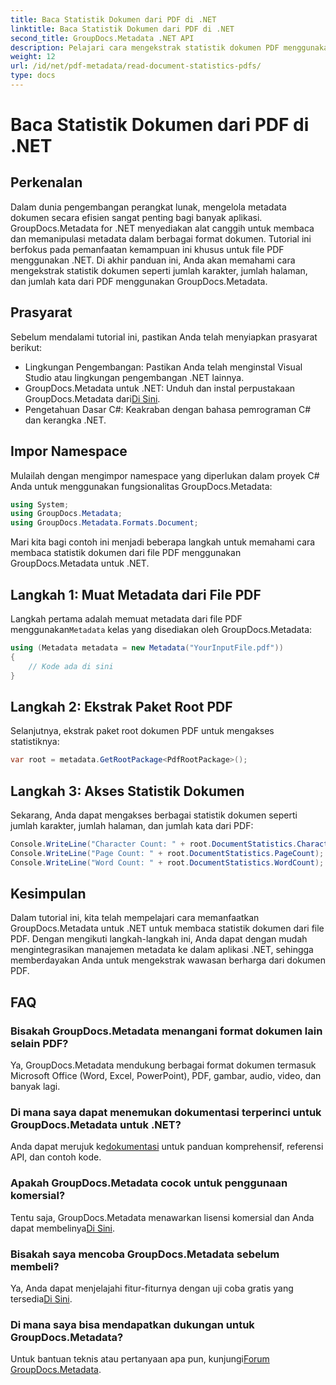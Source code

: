 ```yaml
---
title: Baca Statistik Dokumen dari PDF di .NET
linktitle: Baca Statistik Dokumen dari PDF di .NET
second_title: GroupDocs.Metadata .NET API
description: Pelajari cara mengekstrak statistik dokumen PDF menggunakan GroupDocs.Metadata untuk .NET. Tingkatkan kemampuan manajemen dokumen Anda dengan mudah.
weight: 12
url: /id/net/pdf-metadata/read-document-statistics-pdfs/
type: docs
---
```

# Baca Statistik Dokumen dari PDF di .NET

## Perkenalan
Dalam dunia pengembangan perangkat lunak, mengelola metadata dokumen secara efisien sangat penting bagi banyak aplikasi. GroupDocs.Metadata for .NET menyediakan alat canggih untuk membaca dan memanipulasi metadata dalam berbagai format dokumen. Tutorial ini berfokus pada pemanfaatan kemampuan ini khusus untuk file PDF menggunakan .NET. Di akhir panduan ini, Anda akan memahami cara mengekstrak statistik dokumen seperti jumlah karakter, jumlah halaman, dan jumlah kata dari PDF menggunakan GroupDocs.Metadata.
## Prasyarat
Sebelum mendalami tutorial ini, pastikan Anda telah menyiapkan prasyarat berikut:
- Lingkungan Pengembangan: Pastikan Anda telah menginstal Visual Studio atau lingkungan pengembangan .NET lainnya.
-  GroupDocs.Metadata untuk .NET: Unduh dan instal perpustakaan GroupDocs.Metadata dari[Di Sini](https://releases.groupdocs.com/metadata/net/).
- Pengetahuan Dasar C#: Keakraban dengan bahasa pemrograman C# dan kerangka .NET.

## Impor Namespace
Mulailah dengan mengimpor namespace yang diperlukan dalam proyek C# Anda untuk menggunakan fungsionalitas GroupDocs.Metadata:
```csharp
using System;
using GroupDocs.Metadata;
using GroupDocs.Metadata.Formats.Document;
```

Mari kita bagi contoh ini menjadi beberapa langkah untuk memahami cara membaca statistik dokumen dari file PDF menggunakan GroupDocs.Metadata untuk .NET.
## Langkah 1: Muat Metadata dari File PDF
 Langkah pertama adalah memuat metadata dari file PDF menggunakan`Metadata` kelas yang disediakan oleh GroupDocs.Metadata:
```csharp
using (Metadata metadata = new Metadata("YourInputFile.pdf"))
{
    // Kode ada di sini
}
```
## Langkah 2: Ekstrak Paket Root PDF
Selanjutnya, ekstrak paket root dokumen PDF untuk mengakses statistiknya:
```csharp
var root = metadata.GetRootPackage<PdfRootPackage>();
```
## Langkah 3: Akses Statistik Dokumen
Sekarang, Anda dapat mengakses berbagai statistik dokumen seperti jumlah karakter, jumlah halaman, dan jumlah kata dari PDF:
```csharp
Console.WriteLine("Character Count: " + root.DocumentStatistics.CharacterCount);
Console.WriteLine("Page Count: " + root.DocumentStatistics.PageCount);
Console.WriteLine("Word Count: " + root.DocumentStatistics.WordCount);
```

## Kesimpulan
Dalam tutorial ini, kita telah mempelajari cara memanfaatkan GroupDocs.Metadata untuk .NET untuk membaca statistik dokumen dari file PDF. Dengan mengikuti langkah-langkah ini, Anda dapat dengan mudah mengintegrasikan manajemen metadata ke dalam aplikasi .NET, sehingga memberdayakan Anda untuk mengekstrak wawasan berharga dari dokumen PDF.

## FAQ
### Bisakah GroupDocs.Metadata menangani format dokumen lain selain PDF?
Ya, GroupDocs.Metadata mendukung berbagai format dokumen termasuk Microsoft Office (Word, Excel, PowerPoint), PDF, gambar, audio, video, dan banyak lagi.
### Di mana saya dapat menemukan dokumentasi terperinci untuk GroupDocs.Metadata untuk .NET?
 Anda dapat merujuk ke[dokumentasi](https://tutorials.groupdocs.com/metadata/net/) untuk panduan komprehensif, referensi API, dan contoh kode.
### Apakah GroupDocs.Metadata cocok untuk penggunaan komersial?
 Tentu saja, GroupDocs.Metadata menawarkan lisensi komersial dan Anda dapat membelinya[Di Sini](https://purchase.groupdocs.com/buy).
### Bisakah saya mencoba GroupDocs.Metadata sebelum membeli?
 Ya, Anda dapat menjelajahi fitur-fiturnya dengan uji coba gratis yang tersedia[Di Sini](https://releases.groupdocs.com/).
### Di mana saya bisa mendapatkan dukungan untuk GroupDocs.Metadata?
 Untuk bantuan teknis atau pertanyaan apa pun, kunjungi[Forum GroupDocs.Metadata](https://forum.groupdocs.com/c/metadata/14).